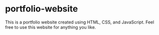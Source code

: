 # portfolio-website
This is a portfolio website created using HTML, CSS, and JavaScript. Feel free to use this website for anything you like.
